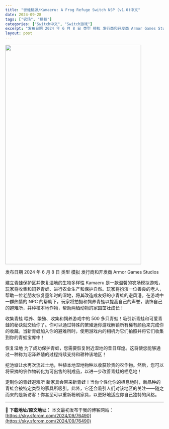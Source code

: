 ```yaml
---
title: "世蛙桃源/Kamaeru: A Frog Refuge Switch NSP (v1.0)中文"
date: 2024-09-28
tags: ["农场", "模拟"]
categories: ["Switch中文", "Switch游戏"]
excerpt: "发布日期 2024 年 6 月 8 日 类型 模拟 发行商和开发商 Armor Games Studios 建立青蛙保护区并恢复湿地的生物多样性 Kamaeru 是一款温馨的农场模拟游戏，玩家将收集和饲养青蛙、进行农业生产和保护自然。玩家将扮演一位善良的老人，帮助一位老朋友恢复童年时的湿地，将其改造&hellip;"
layout: post
---
```


<img class="aligncenter size-full wp-image-76491" src="https://sky.sfcrom.com/wp-content/uploads/2024/09/2024092811374085.webp" alt="" width="432" height="698" />

发布日期 2024 年 6 月 8 日
类型 模拟
发行商和开发商 Armor Games Studios

建立青蛙保护区并恢复湿地的生物多样性
Kamaeru 是一款温馨的农场模拟游戏，玩家将收集和饲养青蛙、进行农业生产和保护自然。玩家将扮演一位善良的老人，帮助一位老朋友恢复童年时的湿地，将其改造成友好的小青蛙的避风港。在游戏中一群热情的 NPC 的帮助下，玩家将拍摄和饲养青蛙以提高自己的声誉，装饰自己的避难所，并种植本地作物，帮助两栖动物的家园茁壮成长！

收集青蛙
喂养、繁殖、收集和饲养游戏中的 500 多只青蛙！吸引新青蛙和可爱青蛙的秘诀就交给你了。你可以通过特殊的繁殖迷你游戏解锁所有稀有颜色来完成你的收藏。当新青蛙加入你的避难所时，使用游戏内的相机为它们拍照并将它们收集到你的青蛙宝库中！

恢复湿地
为了成功保护青蛙，您需要恢复附近湿地的昔日辉煌。这将使您能够通过一种称为沼泽养殖的过程持续支持和耕种该地区！

挖池塘让水再次流过土地，种植本地湿地物种以收获珍贵的农作物。然后，您可以将采摘的农作物转化为可出售的制成品，以进一步改善青蛙的栖息地！

定制你的青蛙避难所
新家具会带来新青蛙！当你个性化你的栖息地时，新品种的青蛙会被特定类型的家具所吸引。此外，它还会吸引人们对该地区的关注——随之而来的是新访客！你甚至可以重新粉刷家具，以更好地适应你自己独特的风格。

---
📖 **下载地址/原文地址：** 本文最初发布于我的博客网站：[https://sky.sfcrom.com/2024/09/76490](https://sky.sfcrom.com/2024/09/76490)
